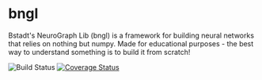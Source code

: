 # bngl
Bstadt's NeuroGraph Lib (bngl) is a framework for building neural networks that relies on nothing but numpy. Made for educational purposes - the best way to understand something is to build it from scratch!

![Build Status](https://travis-ci.org/bstadt/bngl.svg?branch=master) [![Coverage Status](https://coveralls.io/repos/github/bstadt/bngl/badge.svg?branch=master)](https://coveralls.io/github/bstadt/bngl?branch=master)
